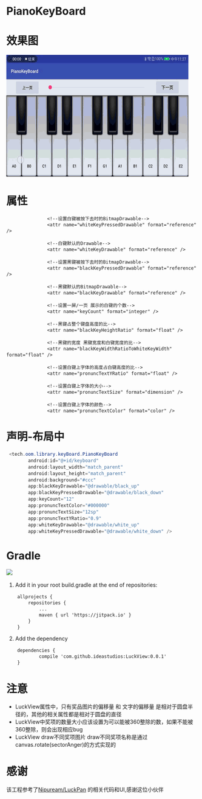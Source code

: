 # PianoKeyBoard

# 效果图
<img src="/screenshots/screenshot.gif"/>

# 属性

```
               <!--设置白键被按下去时的BitmapDrawable-->
               <attr name="whiteKeyPressedDrawable" format="reference" />

               <!--白键默认的Drawable-->
               <attr name="whiteKeyDrawable" format="reference" />

               <!--设置黑键被按下去时的BitmapDrawable-->
               <attr name="blackKeyPressedDrawable" format="reference" />

               <!--黑键默认的BitmapDrawable-->
               <attr name="blackKeyDrawable" format="reference" />

               <!--设置一屏/一页 展示的白键的个数-->
               <attr name="keyCount" format="integer" />

               <!--黑键占整个键盘高度的比-->
               <attr name="blackKeyHeightRatio" format="float" />

               <!--黑键的宽度 黑键宽度和白键宽度的比-->
               <attr name="blackKeyWidthRatioToWhiteKeyWidth" format="float" />

               <!--设置白键上字体的高度占白键高度的比-->
               <attr name="pronuncTextYRatio" format="float" />

               <!--设置白键上字体的大小-->
               <attr name="pronuncTextSize" format="dimension" />

               <!--设置白键上字体的颜色-->
               <attr name="pronuncTextColor" format="color" />
```
# 声明-布局中
```java
 <tech.oom.library.keyBoard.PianoKeyBoard
        android:id="@+id/keyboard"
        android:layout_width="match_parent"
        android:layout_height="match_parent"
        android:background="#ccc"
        app:blackKeyDrawable="@drawable/black_up"
        app:blackKeyPressedDrawable="@drawable/black_down"
        app:keyCount="12"
        app:pronuncTextColor="#000000"
        app:pronuncTextSize="12sp"
        app:pronuncTextYRatio="0.9"
        app:whiteKeyDrawable="@drawable/white_up"
        app:whiteKeyPressedDrawable="@drawable/white_down" />
```


# Gradle
[![](https://jitpack.io/v/ideastudios/LuckView.svg)](https://jitpack.io/#ideastudios/LuckView)

1. Add it in your root build.gradle at the end of repositories:
```
	allprojects {
		repositories {
			...
			maven { url 'https://jitpack.io' }
		}
	}
```
2. Add the dependency
```
	dependencies {
	        compile 'com.github.ideastudios:LuckView:0.0.1'
	}

```

# 注意
* LuckView属性中，只有奖品图片的偏移量 和 文字的偏移量 是相对于圆盘半径的，其他的相关属性都是相对于圆盘的直径
* LuckView中奖项的数量大小应该设置为可以能被360整除的数，如果不能被360整除，则会出现相应bug
* LuckView draw不同奖项图片 draw不同奖项名称是通过canvas.rotate(sectorAnger)的方式实现的



# 感谢
该工程参考了[Nipuream/LuckPan](https://github.com/Nipuream/LuckPan) 的相关代码和UI,感谢这位小伙伴